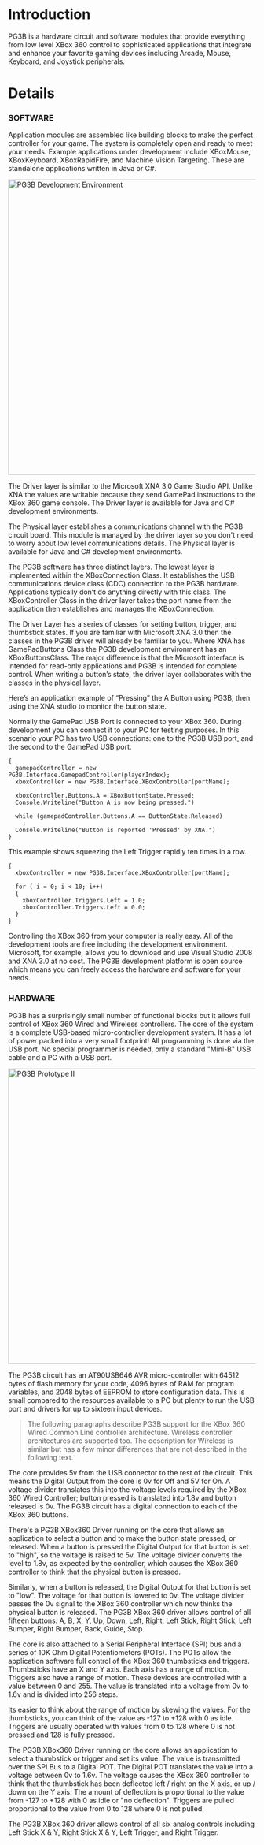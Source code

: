 # Introduction #

PG3B is a hardware circuit and software modules that provide everything from low level XBox 360 control to sophisticated applications that integrate and enhance your favorite gaming devices including Arcade, Mouse, Keyboard, and Joystick peripherals.

# Details #

### SOFTWARE ###

Application modules are assembled like building blocks to make the perfect controller for your game. The system is completely open and ready to meet your needs. Example applications under development include XBoxMouse, XBoxKeyboard, XBoxRapidFire, and Machine Vision Targeting. These are standalone applications written in Java or C#.

<img width='600' align='middle' alt='PG3B Development Environment' src='http://i711.photobucket.com/albums/ww111/rjburke377/IRobot/PG3BDevelopmentSoftware-1.png' />

The Driver layer is similar to the Microsoft XNA 3.0 Game Studio API. Unlike XNA the values are writable because they send GamePad instructions to the XBox 360 game console. The Driver layer is available for Java and C# development environments.

The Physical layer establishes a communications channel with the PG3B circuit board. This module is managed by the driver layer so you don't need to worry about low level communications details. The Physical layer is available for Java and C# development environments.

The PG3B software has three distinct layers. The lowest layer is implemented within the XBoxConnection Class. It establishes the USB communications device class (CDC) connection to the PG3B hardware. Applications typically don’t do anything directly with this class. The XBoxController Class in the driver layer takes the port name from the application then establishes and manages the XBoxConnection.

The Driver Layer has a series of classes for setting button, trigger, and thumbstick states. If you are familiar with Microsoft XNA 3.0 then the classes in the PG3B driver will already be familiar to you. Where XNA has GamePadButtons Class the PG3B development environment has an XBoxButtonsClass. The major difference is that the Microsoft interface is intended for read-only applications and PG3B is intended for complete control. When writing a button’s state, the driver layer collaborates with the classes in the physical layer.

Here’s an application example of “Pressing” the A Button using PG3B, then using the XNA studio to monitor the button state.

Normally the GamePad USB Port is connected to your XBox 360. During development you can connect it to your PC for testing purposes. In this scenario your PC has two USB connections: one to the PG3B USB port, and the second to the GamePad USB port.

```
{
  gamepadController = new PG3B.Interface.GamepadController(playerIndex);
  xboxController = new PG3B.Interface.XBoxController(portName);
 
  xboxController.Buttons.A = XBoxButtonState.Pressed;
  Console.Writeline("Button A is now being pressed.")
 
  while (gamepadController.Buttons.A == ButtonState.Released)
    ;
  Console.Writeline("Button is reported 'Pressed' by XNA.")
}
```

This example shows squeezing the Left Trigger rapidly ten times in a row.

```
{
  xboxController = new PG3B.Interface.XBoxController(portName);
 
  for ( i = 0; i < 10; i++)
  {
    xboxController.Triggers.Left = 1.0;
    xboxController.Triggers.Left = 0.0;
  }
}
```

Controlling the XBox 360 from your computer is really easy. All of the development tools are free including the development environment. Microsoft, for example, allows you to download and use Visual Studio 2008 and XNA 3.0 at no cost. The PG3B development platform is open source which means you can freely access the hardware and software for your needs.

### HARDWARE ###

PG3B has a surprisingly small number of functional blocks but it allows full control of XBox 360 Wired and Wireless controllers. The core of the system is a complete USB-based micro-controller development system. It has a lot of power packed into a very small footprint! All programming is done via the USB port. No special programmer is needed, only a standard "Mini-B" USB cable and a PC  with a USB port.

<img width='600' align='middle' alt='PG3B Prototype II' src='http://i711.photobucket.com/albums/ww111/rjburke377/IRobot/PG3BPrototypeII-1.png' />

The PG3B circuit has an AT90USB646 AVR micro-controller with 64512 bytes of flash memory for your code, 4096 bytes of RAM for program variables, and 2048 bytes of EEPROM to store configuration data. This is small compared to the resources available to a PC but plenty to run the USB port and drivers for up to sixteen input devices.

> The following paragraphs describe PG3B support for the XBox 360 Wired Common Line controller architecture. Wireless controller architectures are supported too. The description for Wireless is similar but has a few minor differences that are not described in the following text.

The core provides 5v from the USB connector to the rest of the circuit. This means the Digital Output from the core is 0v for Off and 5V for On. A voltage divider translates this into the voltage levels required by the XBox 360 Wired Controller; button pressed is translated into 1.8v and button released is 0v. The PG3B circuit has a digital connection to each of the XBox 360 buttons.

There's a PG3B XBox360 Driver running on the core that allows an application to select a button and to make the button state pressed, or released. When a button is pressed the Digital Output for that button is set to "high", so the voltage is raised to 5v. The voltage divider converts the level to 1.8v, as expected by the controller, which causes the XBox 360 controller to think that the physical button is pressed.

Similarly, when a button is released, the Digital Output for that button is set to "low". The voltage for that button is lowered to 0v. The voltage divider passes the 0v signal to the XBox 360 controller which now thinks the physical button is released. The PG3B XBox 360 driver allows control of all fifteen buttons: A, B, X, Y, Up, Down, Left, Right, Left Stick, Right Stick, Left Bumper, Right Bumper, Back, Guide, Stop.

The core is also attached to a Serial Peripheral Interface (SPI) bus and a series of 10K Ohm Digital Potentiometers (POTs). The POTs allow the application software full control of the XBox 360 thumbsticks and triggers. Thumbsticks have an X and Y axis. Each axis has a range of motion. Triggers also have a range of motion. These devices are controlled with a value between 0 and 255. The value is translated into a voltage from 0v to 1.6v and is divided into 256 steps.

Its easier to think about the range of motion by skewing the values. For the thumbsticks, you can think of the value as -127 to +128 with 0 as idle. Triggers are usually operated with values from 0 to 128 where 0 is not pressed and 128 is fully pressed.

The PG3B XBox360 Driver running on the core allows an application to select a thumbstick or trigger and set its value. The value is transmitted over the SPI Bus to a Digital POT. The Digital POT translates the value into a voltage between 0v to 1.6v. The voltage causes the XBox 360 controller to think that the thumbstick has been deflected left / right on the X axis, or up / down on the Y axis. The amount of deflection is proportional to the value from -127 to +128 with 0 as idle or "no deflection". Triggers are pulled proportional to the value from 0 to 128 where 0 is not pulled.

The PG3B XBox 360 driver allows control of all six analog controls including Left Stick X & Y, Right Stick X & Y, Left Trigger, and Right Trigger.